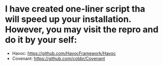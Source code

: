 # I have created one-liner script tha will speed up your installation. However, you may visit the repro and do it by your self:
* Havoc: https://github.com/HavocFramework/Havoc
* Covenant: https://github.com/cobbr/Covenant
